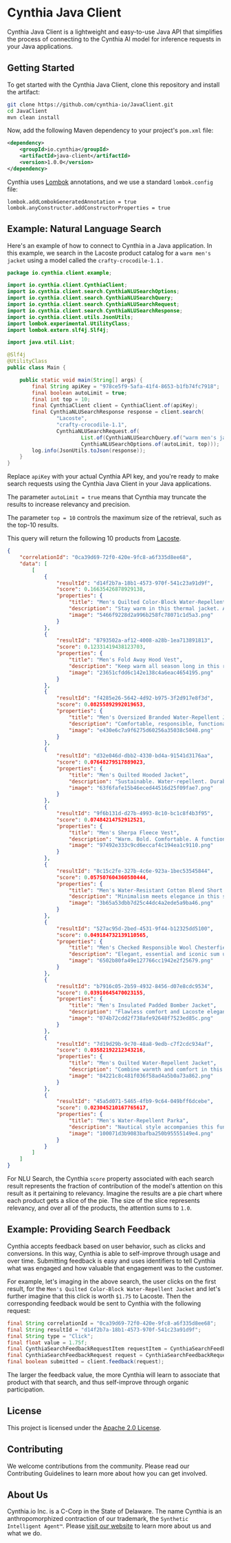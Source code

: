 # Cynthia Java Client

Cynthia Java Client is a lightweight and easy-to-use Java API that simplifies the process of connecting to the Cynthia AI model for inference requests in your Java applications.

## Getting Started

To get started with the Cynthia Java Client, clone this repository and install the artifact:

```bash
git clone https://github.com/cynthia-io/JavaClient.git
cd JavaClient
mvn clean install
```

Now, add the following Maven dependency to your project's `pom.xml` file:

```xml
<dependency>
    <groupId>io.cynthia</groupId>
    <artifactId>java-client</artifactId>
    <version>1.0.0</version>
</dependency>
```

Cynthia uses [Lombok](https://projectlombok.org/) annotations, and we use a standard `lombok.config` file:

```properties
lombok.addLombokGeneratedAnnotation = true
lombok.anyConstructor.addConstructorProperties = true
```

## Example: Natural Language Search

Here's an example of how to connect to Cynthia in a Java application. In this example, 
we search in the Lacoste product catalog for a `warm men's jacket` using a model called the `crafty-crocodile-1.1` .

```java
package io.cynthia.client.example;

import io.cynthia.client.CynthiaClient;
import io.cynthia.client.search.CynthiaNLUSearchOptions;
import io.cynthia.client.search.CynthiaNLUSearchQuery;
import io.cynthia.client.search.CynthiaNLUSearchRequest;
import io.cynthia.client.search.CynthiaNLUSearchResponse;
import io.cynthia.client.utils.JsonUtils;
import lombok.experimental.UtilityClass;
import lombok.extern.slf4j.Slf4j;

import java.util.List;

@Slf4j
@UtilityClass
public class Main {

    public static void main(String[] args) {
        final String apiKey = "978ce5f9-5afa-41f4-8653-b1fb74fc7918";
        final boolean autoLimit = true;
        final int top = 10;
        final CynthiaClient client = CynthiaClient.of(apiKey);
        final CynthiaNLUSearchResponse response = client.search(
                "Lacoste",
                "crafty-crocodile-1.1",
                CynthiaNLUSearchRequest.of(
                        List.of(CynthiaNLUSearchQuery.of("warm men's jacket")),
                        CynthiaNLUSearchOptions.of(autoLimit, top)));
        log.info(JsonUtils.toJson(response));
    }
}
```

Replace `apiKey` with your actual Cynthia API key, and you're ready to make search requests using the Cynthia Java Client in your Java applications.

The parameter `autoLimit = true` means that Cynthia may truncate the results to increase relevancy and precision.

The parameter `top = 10` controls the maximum size of the retrieval, such as the top-10 results.

This query will return the following 10 products from [Lacoste](https://www.lacoste.com/us/#query=warm%20men's%20jacket).

```json
{
    "correlationId": "0ca39d69-72f0-420e-9fc8-a6f335d8ee68",
    "data": [
        [
            {
                "resultId": "d14f2b7a-18b1-4573-970f-541c23a91d9f",
                "score": 0.16635426878929138,
                "properties": {
                    "title": "Men's Quilted Color-Block Water-Repellent Jacket",
                    "description": "Stay warm in this thermal jacket. A color-block design that combines sustainable eiderdown with crocodile style.",
                    "image": "5466f9228d2a996b258fc78071c1d5a3.png"
                }
            },
            {
                "resultId": "8793502a-af12-4008-a28b-1ea713891813",
                "score": 0.12331419438123703,
                "properties": {
                    "title": "Men's Fold Away Hood Vest",
                    "description": "Keep warm all season long in this responsible down vest jacket. A warm and water-repellent design with its own fold away hood.",
                    "image": "23651cfdd6c142e138c4a6eac4654195.png"
                }
            },
            {
                "resultId": "f4285e26-5642-4d92-b975-3f2d917e8f3d",
                "score": 0.08255892992019653,
                "properties": {
                    "title": "Men's Oversized Branded Water-Repellent Jacket",
                    "description": "Comfortable, responsible, functional. Rain or shine, stay warm in this bold Lacoste jacket.",
                    "image": "e430e6c7a9f6275d60256a35038c5048.png"
                }
            },
            {
                "resultId": "d32e046d-dbb2-4330-bd4a-91541d3176aa",
                "score": 0.07648279517889023,
                "properties": {
                    "title": "Men's Quilted Hooded Jacket",
                    "description": "Sustainable. Water-repellent. Durable. With additional details for extra functionality. The Lacoste accessory for daily life.",
                    "image": "63f6fafe15b46eced44516d25f09fae7.png"
                }
            },
            {
                "resultId": "9f6b131d-d27b-4993-8c10-bc1c8f4b3f95",
                "score": 0.07484214752912521,
                "properties": {
                    "title": "Men's Sherpa Fleece Vest",
                    "description": "Warm. Bold. Comfortable. A functional vest with signature Lacoste high-tech details.",
                    "image": "97492e333c9cd6eccaf4c194ea1c9110.png"
                }
            },
            {
                "resultId": "8c15c2fe-327b-4c6e-923a-1bec53545844",
                "score": 0.057507604360580444,
                "properties": {
                    "title": "Men's Water-Resistant Cotton Blend Short Hooded Parka",
                    "description": "Minimalism meets elegance in this short parka crafted in a water-resistant cotton blend. With convenient pockets, an adjustable hood and a concealed zip fastening, it has fitted sleeve ends featuring an inner adjustment system. Don't miss this functional, contemporary piece, which takes you effortlessly through the city, no matter what the weather.",
                    "image": "3b65a53dbb7d25c44dc4a2ede5a9ba46.png"
                }
            },
            {
                "resultId": "527ac95d-2bed-4531-9f44-b12325dd5100",
                "score": 0.049184732139110565,
                "properties": {
                    "title": "Men's Checked Responsible Wool Chesterfield Jacket",
                    "description": "Elegant, essential and iconic sum up this warm, long Chesterfield coat. A comfortable must-have made from a recycled wool blend and featuring a checkered design. Whether you wear it with a velvet suit or go for a more offbeat look with a hoody, this timeless piece adapts to your every whim.",
                    "image": "6502b80fa49e127766cc1942e2f25679.png"
                }
            },
            {
                "resultId": "b7916c05-2b59-4932-8456-d07e8cdc9534",
                "score": 0.03910645470023155,
                "properties": {
                    "title": "Men's Insulated Padded Bomber Jacket",
                    "description": "Flawless comfort and Lacoste elegance come with this water-resistant bomber jacket. Promises a perfect silhouette at all times.",
                    "image": "074b72cdd2f738afe92648f7523ed85c.png"
                }
            },
            {
                "resultId": "7d19d29b-9c70-48a8-9edb-c7f2cdc934af",
                "score": 0.03582192212343216,
                "properties": {
                    "title": "Men's Quilted Water-Repellent Jacket",
                    "description": "Combine warmth and comfort in this quilted jacket. Iconic, water-repellent, responsible. Clearly essential.",
                    "image": "84221c8c481f036f58ad4a5b0a73a862.png"
                }
            },
            {
                "resultId": "45a5d071-5465-4fb9-9c64-049bff6dcebe",
                "score": 0.023045210167765617,
                "properties": {
                    "title": "Men's Water-Repellent Parka",
                    "description": "Nautical style accompanies this functional jacket. Inspired by the sailing world, its ergonomic design makes all the difference.",
                    "image": "100071d3b9083bafba250b95555149e4.png"
                }
            }
        ]
    ]
}
```

For NLU Search, the Cynthia `score` property associated with each search result represents the fraction of contribution
of the model's attention on this result as it pertaining to relevancy. Imagine the results are a pie chart 
where each product gets a slice of the pie. The size of the slice represents relevancy, and over all of the products, 
the attention sums to `1.0`. 

## Example: Providing Search Feedback

Cynthia accepts feedback based on user behavior, such as clicks and conversions. In this way, Cynthia is able
to self-improve through usage and over time. Submitting feedback is easy and uses identifiers to tell Cynthia 
what was engaged and how valuable that engagement was to the customer.

For example, let's imaging in the above search, the user clicks on the first result, for the `Men's Quilted Color-Block Water-Repellent Jacket`
and let's further imagine that this click is worth `$1.75` to Lacoste. Then the corresponding feedback would be sent to 
Cynthia with the following request:

```java
final String correlationId = "0ca39d69-72f0-420e-9fc8-a6f335d8ee68";
final String resultId = "d14f2b7a-18b1-4573-970f-541c23a91d9f";
final String type = "Click";
final float value = 1.75f;
final CynthiaSearchFeedbackRequestItem requestItem = CynthiaSearchFeedbackRequestItem.of(correlationId, resultId, type, value);
final CynthiaSearchFeedbackRequest request = CynthiaSearchFeedbackRequest.of(List.of(requestItem));
final boolean submitted = client.feedback(request);
```

The larger the feedback value, the more Cynthia will learn to associate that product with that search, and thus
self-improve through organic participation.

## License

This project is licensed under the [Apache 2.0 License](https://www.apache.org/licenses/LICENSE-2.0.txt).

## Contributing

We welcome contributions from the community. Please read our Contributing Guidelines to learn more about how you can get involved.


## About Us

Cynthia.io Inc. is a C-Corp in the State of Delaware. The name Cynthia is an anthropomorphized contraction 
of our trademark, the `Synthetic Intelligent Agent™`. Please [visit our website](https://cynthia.io) to 
learn more about us and what we do.


